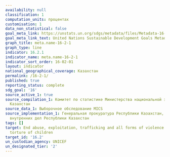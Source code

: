 ```yaml
---
availability: null
classification: 1
computation_units: процентах
customisation: 1
data_non_statistical: false
goal_meta_link: https://unstats.un.org/sdgs/metadata/files/Metadata-16-02-01.pdf
goal_meta_link_text: United Nations Sustainable Development Goals Metadata (pdf 1361kB)
graph_title: meta.name-16-2-1
graph_type: line
indicator: 16.2.1
indicator_name: meta.name-16-2-1
indicator_sort_order: 16-02-01
layout: indicator
national_geographical_coverage: Казахстан
permalink: /16-2-1/
published: true
reporting_status: complete
sdg_goal: '16'
source_active_1: true
source_compilation_1: Комитет по статистике Министерства национальной экономики Республики
  Казахстан
source_data_1: Выборочное обследование MICS
source_implementation_1: Генеральная прокуратура Республики Казахстан, Министерство
  внутренних дел Республики Казахстан
tags: []
target: End abuse, exploitation, trafficking and all forms of violence against and
  torture of children
target_id: '16.2'
un_custodian_agency: UNICEF
un_designated_tier: '2'
---
```

